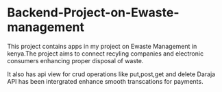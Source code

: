 # Backend-Project-on-Ewaste-management

This project contains apps in my project on Ewaste Management in kenya.The project aims to connect recyling companies and electronic consumers enhancing proper disposal of waste.

It also has api view for crud operations like put,post,get and delete
Daraja API has been intergrated enhance smooth transcations for payments.
